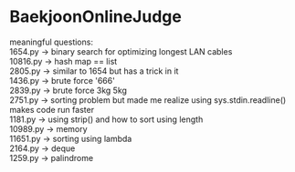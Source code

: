 # BaekjoonOnlineJudge

meaningful questions: <br>
1654.py -> binary search for optimizing longest LAN cables <br>
10816.py -> hash map == list <br>
2805.py -> similar to 1654 but has a trick in it <br>
1436.py -> brute force '666' <br>
2839.py -> brute force 3kg 5kg <br>
2751.py -> sorting problem but made me realize using sys.stdin.readline() makes code run faster <br>
1181.py -> using strip() and how to sort using length <br>
10989.py -> memory <br>
11651.py -> sorting using lambda <br>
2164.py -> deque <br>
1259.py -> palindrome <br>